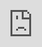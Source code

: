 ```yaml
---
layout: page
title: "Submit Project"
permalink: /submit-project/
full-width: False
comments: False
---
```


### English

<div class="embed-container">
  <iframe
    src="https://app.youform.com/forms/etg01si1"
    style="position:absolute;top:0;left:0;width:100%;height:100%;border:none;"
    frameborder="0"
    loading="lazy"
  ></iframe>
</div>

This [form](https://app.youform.com/forms/etg01si1) is designed to collect your **project ideas** through targeted questions. Based on your answers, an **AI agent**—configured with dedicated prompts and various tools—will generate an **indicative commercial proposal** and email it to you. The AI provides an initial, intelligent analysis that reflects current market trends and aligns with our internal **KDS** process.

> **Important:** This tool serves only to outline the main elements of your project. We will then review your request in detail and discuss every point with you during a first meeting.

---

### Français

<div class="embed-container">
  <iframe
    src="https://app.youform.com/forms/hiznnsev"
    style="position:absolute;top:0;left:0;width:100%;height:100%;border:none;"
    frameborder="0"
    loading="lazy"
  ></iframe>
</div>

Ce [formulaire](https://app.youform.com/forms/hiznnsev) a pour objectif de recueillir vos **idées de projet** au moyen de questions ciblées. Sur la base de vos réponses, un **agent IA**—paramétré avec des prompts dédiés et différents outils—génère une **proposition commerciale indicative** qui vous est envoyée par e-mail. L’IA fournit ainsi une première analyse intelligente, cohérente avec l’évolution du marché et alignée sur notre processus interne **KDS**.

> **Important :** cet outil sert uniquement à cadrer les grandes lignes de votre projet. Nous étudions ensuite votre demande de façon personnalisée et examinons chaque point avec vous lors d’un premier rendez-vous.

